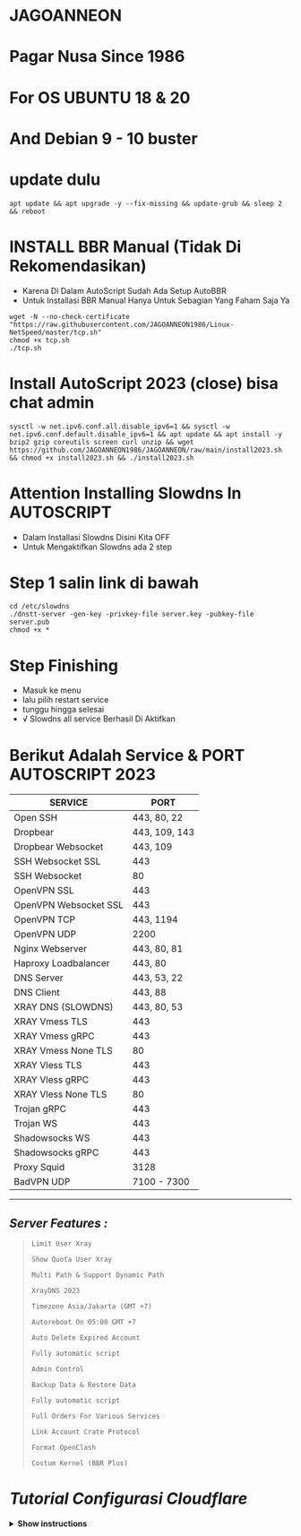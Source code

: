 # JAGOANNEON
# Pagar Nusa Since 1986
# For OS UBUNTU 18 & 20
# And Debian 9 - 10 buster
# update dulu
```
apt update && apt upgrade -y --fix-missing && update-grub && sleep 2 && reboot
```
# INSTALL BBR Manual (Tidak Di Rekomendasikan)
- Karena Di Dalam AutoScript Sudah Ada Setup AutoBBR
- Untuk Installasi BBR Manual Hanya Untuk Sebagian Yang Faham Saja Ya
```
wget -N --no-check-certificate "https://raw.githubusercontent.com/JAGOANNEON1986/Linux-NetSpeed/master/tcp.sh"
chmod +x tcp.sh
./tcp.sh
```

# Install AutoScript 2023 (close) bisa chat admin
```
sysctl -w net.ipv6.conf.all.disable_ipv6=1 && sysctl -w net.ipv6.conf.default.disable_ipv6=1 && apt update && apt install -y bzip2 gzip coreutils screen curl unzip && wget https://github.com/JAGOANNEON1986/JAGOANNEON/raw/main/install2023.sh && chmod +x install2023.sh && ./install2023.sh
```
# Attention Installing Slowdns In AUTOSCRIPT
- Dalam Installasi Slowdns Disini Kita OFF 
- Untuk Mengaktifkan Slowdns ada 2 step
# Step 1 salin link di bawah
```
cd /etc/slowdns
./dnstt-server -gen-key -privkey-file server.key -pubkey-file server.pub
chmod +x *
```
# Step Finishing
- Masuk ke menu
- lalu pilih restart service
- tunggu hingga selesai
- √ Slowdns all service Berhasil Di Aktifkan

# Berikut Adalah Service & PORT AUTOSCRIPT 2023

|        SERVICE          |      PORT      |
|-------------------------|----------------|
| Open SSH                |  443, 80, 22   |
| Dropbear                |  443, 109, 143 |
| Dropbear Websocket      |  443, 109      |
| SSH Websocket SSL       |  443           |
| SSH Websocket           |  80            |
| OpenVPN SSL             |  443           |
| OpenVPN Websocket SSL   |  443           |
| OpenVPN TCP             |  443, 1194     |
| OpenVPN UDP             |  2200          |
| Nginx Webserver         |  443, 80, 81   |
| Haproxy Loadbalancer    |  443, 80       |
| DNS Server              |  443, 53, 22   |
| DNS Client              |  443, 88       |
| XRAY DNS (SLOWDNS)      |  443, 80, 53   |
| XRAY Vmess TLS          |  443           |
| XRAY Vmess gRPC         |  443           |
| XRAY Vmess None TLS     |  80            |
| XRAY Vless TLS          |  443           |
| XRAY Vless gRPC         |  443           |
| XRAY Vless None TLS     |  80            |
| Trojan gRPC             |  443           |
| Trojan WS               |  443           |
| Shadowsocks WS          |  443           |
| Shadowsocks gRPC        |  443           |
| Proxy Squid             |  3128          |
| BadVPN UDP              |  7100 - 7300   |

-----
## _Server Features :_ 
> `Limit User Xray`
>
> `Show Quota User Xray`
>
> `Multi Path & Support Dynamic Path`
>
> `XrayDNS 2023`
>
> `Timezone Asia/Jakarta (GMT +7)`
>
>  `Autoreboot On 05:00 GMT +7`
>
>  `Auto Delete Expired Account`
>
>  `Fully automatic script` 
>
>  `Admin Control`  
>
>  `Backup Data & Restore Data`
>
>  `Fully automatic script` 
>
>  `Full Orders For Various Services`  
>
>  `Link Account Crate Protocol`
>
>  `Format OpenClash` 
>
>  `Costum Kernel (BBR Plus)`

# *Tutorial Configurasi Cloudflare*


<details><summary><b>Show instructions</b></summary>

<h3 align="center">Then go to edge certificates here you have to turn off Always HTTPS</h3>
<p align="center">
<img src="-----
## _Server Features :_ 
> `Limit User Xray`
>
> `Show Quota User Xray`
>
> `Multi Path & Support Dynamic Path`
>
> `XrayDNS 2022`
>
> `Timezone Asia/Jakarta (GMT +7)`
>
>  `Autoreboot On 05:00 GMT +7`
>
>  `Auto Delete Expired Account`
>
>  `Fully automatic script` 
>
>  `Admin Control`  
>
>  `Backup Data & Restore Data`
>
>  `Fully automatic script` 
>
>  `Full Orders For Various Services`  
>
>  `Link Account Crate Protocol`
>
>  `Format OpenClash` 
>
>  `Costum Kernel (BBR Plus)`

# *Tutorial Configurasi Cloudflare*


-----
## _Server Features :_ 
> `Limit User Xray`
>
> `Show Quota User Xray`
>
> `Multi Path & Support Dynamic Path`
>
> `XrayDNS 2022`
>
> `Timezone Asia/Jakarta (GMT +7)`
>
>  `Autoreboot On 05:00 GMT +7`
>
>  `Auto Delete Expired Account`
>
>  `Fully automatic script` 
>
>  `Admin Control`  
>
>  `Backup Data & Restore Data`
>
>  `Fully automatic script` 
>
>  `Full Orders For Various Services`  
>
>  `Link Account Crate Protocol`
>
>  `Format OpenClash` 
>
>  `Costum Kernel (BBR Plus)`

# *Tutorial Configurasi Cloudflare*


<details><summary><b>Show instructions</b></summary>

<h3 align="center">Then go to edge certificates here you have to turn off Always HTTPS</h3>
<p align="center">
<img src="https://github.com/errorcode86/Ronggolawe86/raw/main/image/1.png">
   </p>
  <p align="center">
  <h3 align="center">Open the Network tab on your cloudflare and activate WebSocket and gRPC</h3>
  <img src="https://github.com/errorcode86/Ronggolawe86/raw/main/image/2.png">
   </p>
  <p align="center">
  <h3 align="center">Go to cloudflare, the configuration tab for TLS/SSL must select FULL</h3>
  <img src="https://github.com/errorcode86/Ronggolawe86/raw/main/image/3.png">
   </p>
</details>


-----

![github stats](https://github-readme-stats.vercel.app/api?username=JAGOANNEON1986&show_icons=true&theme=synthwave)

### Hi there 👋
Here are some ideas to get you started:

- 🔭 I’m currently working on 
- 🌱 I’m currently learning Laravel and JS Based
- 👯 I’m looking to collaborate on errorcode
- 🤔 I’m looking for help with Teacher di Youtube
- 💬 Ask me about Serah Lah
- 📫 How to reach me: Facebook "Generasi Ronggolawe Tuban"
- ⚡ Fun fact: Entahlah men, gw gak punya fakta yang menyenangkan
- 💵 Donate : link sawer
```
https://saweria.co/ronggolawe1986
```

- 💻 Get Free Acces Random Exp : Gass wa gua di nomor ini 
```
https://wa.me/+6287743253904
```

